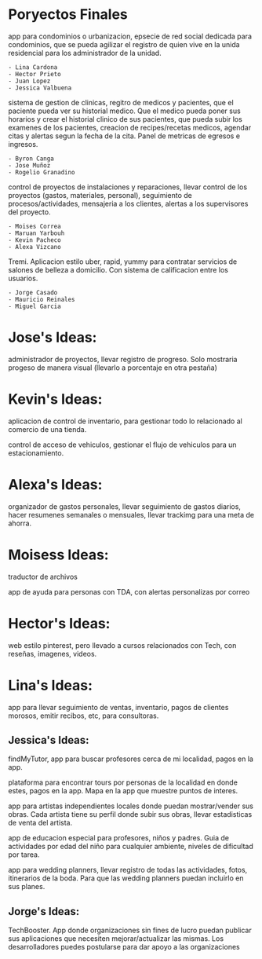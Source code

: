 # Poryectos Finales

app para condominios o urbanizacion, epsecie de red social dedicada para condominios, que se pueda agilizar el registro de quien vive en la unida residencial para los administrador de la unidad.

    - Lina Cardona
    - Hector Prieto
    - Juan Lopez
    - Jessica Valbuena

sistema de gestion de clinicas, regitro de medicos y pacientes, que el paciente pueda ver su historial medico. Que el medico pueda poner sus horarios y crear el historial clinico de sus pacientes, que pueda subir los examenes de los pacientes, creacion de recipes/recetas medicos, agendar citas y alertas segun la fecha de la cita. Panel de metricas de egresos e ingresos.

    - Byron Canga
    - Jose Muñoz
    - Rogelio Granadino

control de proyectos de instalaciones y reparaciones, llevar control de los proyectos (gastos, materiales, personal), seguimiento de procesos/actividades, mensajeria a los clientes, alertas a los supervisores del proyecto.

    - Moises Correa
    - Maruan Yarbouh
    - Kevin Pacheco
    - Alexa Vizcano

Tremi. Aplicacion estilo uber, rapid, yummy para contratar servicios de salones de belleza a domicilio. Con sistema de calificacion entre los usuarios.

    - Jorge Casado
    - Mauricio Reinales
    - Miguel Garcia

# Jose's Ideas:

administrador de proyectos, llevar registro de progreso. Solo mostraria progeso de manera visual (llevarlo a porcentaje en otra pestaña)

# Kevin's Ideas:

aplicacion de control de inventario, para gestionar todo lo relacionado al comercio de una tienda.

control de acceso de vehiculos, gestionar el flujo de vehiculos para un estacionamiento.

# Alexa's Ideas:

organizador de gastos personales, llevar seguimiento de gastos diarios, hacer resumenes semanales o mensuales, llevar trackimg para una meta de ahorra.

# Moisess Ideas:

traductor de archivos

app de ayuda para personas con TDA, con alertas personalizas por correo

# Hector's Ideas:

web estilo pinterest, pero llevado a cursos relacionados con Tech, con reseñas, imagenes, videos.

# Lina's Ideas:

app para llevar seguimiento de ventas, inventario, pagos de clientes morosos, emitir recibos, etc, para consultoras.

## Jessica's Ideas:

findMyTutor, app para buscar profesores cerca de mi localidad, pagos en la app.

plataforma para encontrar tours por personas de la localidad en donde estes, pagos en la app. Mapa en la app que muestre puntos de interes.

app para artistas independientes locales donde puedan mostrar/vender sus obras. Cada artista tiene su perfil donde subir sus obras, llevar estadisticas de venta del artista.

app de educacion especial para profesores, niños y padres. Guia de actividades por edad del niño para cualquier ambiente, niveles de dificultad por tarea.

app para wedding planners, llevar registro de todas las actividades, fotos, itinerarios de la boda. Para que las wedding planners puedan incluirlo en sus planes.

## Jorge's Ideas:

TechBooster. App donde organizaciones sin fines de lucro puedan publicar sus aplicaciones que necesiten mejorar/actualizar las mismas. Los desarrolladores puedes postularse para dar apoyo a las organizaciones
